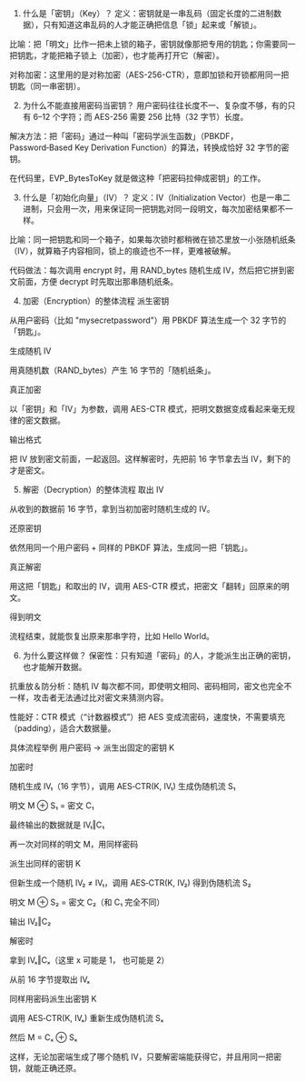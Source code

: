 1. 什么是「密钥」（Key）？
定义：密钥就是一串乱码（固定长度的二进制数据），只有知道这串乱码的人才能正确把信息「锁」起来或「解锁」。

比喻：把「明文」比作一把未上锁的箱子，密钥就像那把专用的钥匙；你需要同一把钥匙，才能把箱子锁上（加密），也才能再打开它（解密）。

对称加密：这里用的是对称加密（AES-256-CTR），意即加锁和开锁都用同一把钥匙（同一串密钥）。

2. 为什么不能直接用密码当密钥？
用户密码往往长度不一、复杂度不够，有的只有 6–12 个字符；而 AES-256 需要 256 比特（32 字节）长度。

解决方法：把「密码」通过一种叫「密码学派生函数」（PBKDF，Password‑Based Key Derivation Function）的算法，转换成恰好 32 字节的密钥。

在代码里，EVP_BytesToKey 就是做这种「把密码拉伸成密钥」的工作。

3. 什么是「初始化向量」（IV）？
定义：IV（Initialization Vector）也是一串二进制，只会用一次，用来保证同一把钥匙对同一段明文，每次加密结果都不一样。

比喻：同一把钥匙和同一个箱子，如果每次锁时都稍微在锁芯里放一小张随机纸条（IV），就算箱子内容相同，锁上的痕迹也不一样，更难被破解。

代码做法：每次调用 encrypt 时，用 RAND_bytes 随机生成 IV，然后把它拼到密文前面，方便 decrypt 时先取出那串随机纸条。

4. 加密（Encryption）的整体流程
派生密钥

从用户密码（比如 "mysecretpassword"）用 PBKDF 算法生成一个 32 字节的「钥匙」。

生成随机 IV

用真随机数（RAND_bytes）产生 16 字节的「随机纸条」。

真正加密

以「密钥」和「IV」为参数，调用 AES-CTR 模式，把明文数据变成看起来毫无规律的密文数据。

输出格式

把 IV 放到密文前面，一起返回。这样解密时，先把前 16 字节拿去当 IV，剩下的才是密文。

5. 解密（Decryption）的整体流程
取出 IV

从收到的数据前 16 字节，拿到当初加密时随机生成的 IV。

还原密钥

依然用同一个用户密码 + 同样的 PBKDF 算法，生成同一把「钥匙」。

真正解密

用这把「钥匙」和取出的 IV，调用 AES-CTR 模式，把密文「翻转」回原来的明文。

得到明文

流程结束，就能恢复出原来那串字符，比如 Hello World。

6. 为什么要这样做？
保密性：只有知道「密码」的人，才能派生出正确的密钥，也才能解开数据。

抗重放＆防分析：随机 IV 每次都不同，即使明文相同、密码相同，密文也完全不一样，攻击者无法通过比对密文来猜测内容。

性能好：CTR 模式（“计数器模式”）把 AES 变成流密码，速度快，不需要填充（padding），适合大数据量。

具体流程举例
用户密码 → 派生出固定的密钥 K

加密时

随机生成 IV₁（16 字节），调用 AES‑CTR(K, IV₁) 生成伪随机流 S₁

明文 M ⊕ S₁ = 密文 C₁

最终输出的数据就是 IV₁‖C₁

再一次对同样的明文 M，用同样密码

派生出同样的密钥 K

但新生成一个随机 IV₂ ≠ IV₁，调用 AES‑CTR(K, IV₂) 得到伪随机流 S₂

明文 M ⊕ S₂ = 密文 C₂（和 C₁ 完全不同）

输出 IV₂‖C₂

解密时

拿到 IVₓ‖Cₓ（这里 x 可能是 1， 也可能是 2）

从前 16 字节提取出 IVₓ

同样用密码派生出密钥 K

调用 AES‑CTR(K, IVₓ) 重新生成伪随机流 Sₓ

然后 M = Cₓ ⊕ Sₓ

这样，无论加密端生成了哪个随机 IV，只要解密端能获得它，并且用同一把密钥，就能正确还原。